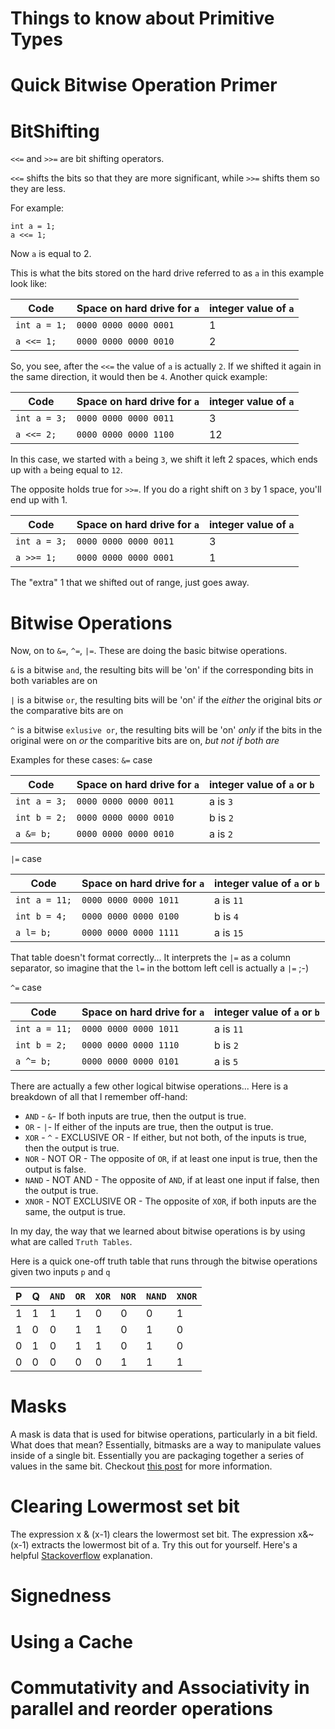 # Things to know about Primitive Types

Quick Bitwise Operation Primer
==

BitShifting
===
`<<=` and `>>=` are bit shifting operators.

`<<=` shifts the bits so that they are more significant, while `>>=` shifts them so they are less.

For example: 
```
int a = 1;
a <<= 1;
```
Now `a` is equal to 2. 

This is what the bits stored on the hard drive referred to as `a` in this example look like:

| Code | Space on hard drive for `a` | integer value of `a` |
|------|-----------------------------|----------------------|
|`int a = 1;`   |   `0000 0000 0000 0001`|1|
|`a <<= 1;`    |   `0000 0000 0000 0010`|2|

So, you see, after the `<<=` the value of `a` is actually `2`.
If we shifted it again in the same direction, it would then be `4`.
Another quick example:

| Code | Space on hard drive for `a`|integer value of `a`|
|------|-----|----|
|`int a = 3;`   |   `0000 0000 0000 0011`|3
|`a <<= 2;`    |   `0000 0000 0000 1100`|12|

In this case, we started with `a` being `3`, we shift it left 2 spaces, which ends up with `a` being equal to `12`.

The opposite holds true for `>>=`. If you do a right shift on `3` by 1 space, you'll end up with 1.

| Code | Space on hard drive for `a`|integer value of `a`|
|------|-----|----|
|`int a = 3;`   |   `0000 0000 0000 0011`|3
|`a >>= 1;`    |   `0000 0000 0000 0001`|1|

The "extra" 1 that we shifted out of range, just goes away.

Bitwise Operations
===
Now, on to `&=`, `^=`, `|=`. These are doing the basic bitwise operations.

`&` is a bitwise `and`, the resulting bits will be 'on' if the corresponding bits in both variables are on

`|` is a bitwise `or`, the resulting bits will be 'on' if the *either* the original bits *or* the comparative bits are on

`^` is a bitwise `exlusive or`, the resulting bits will be 'on' *only* if the bits in the original were on *or* the comparitive bits are on, *but not if both are*

Examples for these cases:
`&=` case

|   Code          |    Space on hard drive for `a`| integer value of `a` or `b`
|-----|-----|-----|
|`int a = 3;`   |   `0000 0000 0000 0011`| a is `3`
|`int b = 2;`   |   `0000 0000 0000 0010`| b is `2`
|`a &= b;`    |   `0000 0000 0000 0010`| a is `2`

`|=` case

|   Code          |    Space on hard drive for `a` | integer value of `a` or `b`|
|---|---|---|
|`int a = 11;`  |   `0000 0000 0000 1011` | a is `11`|
|`int b = 4;`   |   `0000 0000 0000 0100` | b is `4`|
| `a l= b;`    |   `0000 0000 0000 1111` | a is `15`|

That table doesn't format correctly... It interprets the `|=` as a column separator, so imagine that the `l=` in the bottom left cell is actually a `|=` ;-)

`^=` case

|   Code          |    Space on hard drive for `a`|integer value of `a` or `b`|
|---|---|---|
|`int a = 11;`  |   `0000 0000 0000 1011` | a is `11`|
|`int b = 2;`   |   `0000 0000 0000 1110`| b is `2`|
|`a ^= b;`    |   `0000 0000 0000 0101` | a is `5`|

There are actually a few other logical bitwise operations... Here is a breakdown of all that I remember off-hand:
* `AND` - `&`- If both inputs are true, then the output is true.
* `OR` - `|`- If either of the inputs are true, then the output is true.
* `XOR` - `^` - EXCLUSIVE OR - If either, but not both, of the inputs is true, then the output is true.
* `NOR` - NOT OR - The opposite of `OR`, if at least one input is true, then the output is false.
* `NAND` - NOT AND - The opposite of `AND`, if at least one input if false, then the output is true.
* `XNOR` - NOT EXCLUSIVE OR - The opposite of `XOR`, if both inputs are the same, the output is true.

In  my day, the way that we learned about bitwise operations is by using what are called `Truth Tables`. 

Here is a quick one-off truth table that runs through the bitwise operations given two inputs `p` and `q`

| P | Q | `AND` | `OR` | `XOR` | `NOR` | `NAND` | `XNOR`|
|---|---|---|---|---|---|---|---|
|1|1|1|1|0|0|0|1|
|1|0|0|1|1|0|1|0|
|0|1|0|1|1|0|1|0|
|0|0|0|0|0|1|1|1|

# Masks
A mask is data that is used for bitwise operations, particularly in a bit field.
What does that mean?
Essentially, bitmasks are a way to manipulate values inside of a single bit.  Essentially you are 
packaging together a series of values in the same bit.  Checkout [this post](http://codeforces.com/blog/entry/18169) for more information.

# Clearing Lowermost set bit
The expression x & (x-1) clears the lowermost set bit.  The expression x&~(x-1)  extracts the lowermost
bit of a.  Try this out for yourself.  Here's a helpful [Stackoverflow](https://softwareengineering.stackexchange.com/questions/219721/clearing-the-lowest-set-bit-of-a-number) explanation. 
# Signedness
# Using a Cache
# Commutativity and Associativity in parallel and reorder operations
